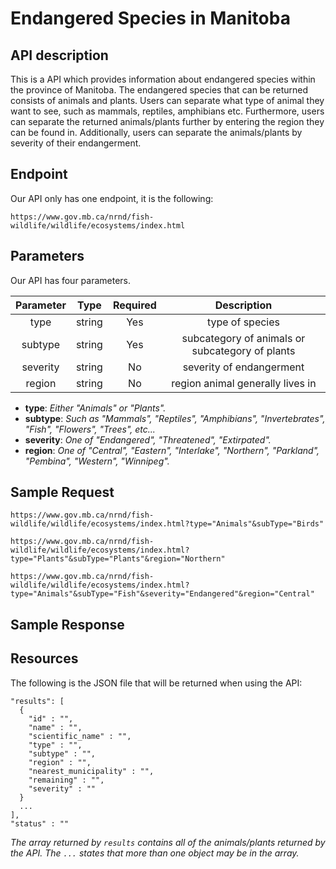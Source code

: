 # Endangered Species in Manitoba
## API description

This is a API which provides information about endangered species within the province of Manitoba. The endangered species that can be returned consists of animals and plants. Users can separate what type of animal they want to see, such as mammals, reptiles, amphibians etc. Furthermore, users can separate the returned animals/plants further by entering the region they can be found in. Additionally, users can separate the animals/plants by severity of their endangerment.

## Endpoint

Our API only has one endpoint, it is the following:

`https://www.gov.mb.ca/nrnd/fish-wildlife/wildlife/ecosystems/index.html`

## Parameters

Our API has four parameters.

| Parameter  | Type    | Required | Description |
| :-------:  | :--:    | :------: | :---------: |
| type       | string  | Yes      | type of species |
| subtype    | string  | Yes      | subcategory of animals or subcategory of plants|
| severity   | string  | No       | severity of endangerment |
| region     | string  | No       | region animal generally lives in |

- **type**: *Either "Animals" or "Plants".*
- **subtype**: *Such as "Mammals", "Reptiles", "Amphibians", "Invertebrates", "Fish", "Flowers", "Trees", etc...*
- **severity**: *One of "Endangered", "Threatened", "Extirpated".*
- **region**: *One of "Central", "Eastern", "Interlake", "Northern", "Parkland", "Pembina", "Western", "Winnipeg".*

## Sample Request

`https://www.gov.mb.ca/nrnd/fish-wildlife/wildlife/ecosystems/index.html?type="Animals"&subType="Birds"`

`https://www.gov.mb.ca/nrnd/fish-wildlife/wildlife/ecosystems/index.html?type="Plants"&subType="Plants"&region="Northern"`

`https://www.gov.mb.ca/nrnd/fish-wildlife/wildlife/ecosystems/index.html?type="Animals"&subType="Fish"&severity="Endangered"&region="Central"`

## Sample Response

## Resources
The following is the JSON file that will be returned when using the API:

```
"results": [
  {
    "id" : "",
    "name" : "",
    "scientific_name" : "",
    "type" : "",
    "subtype" : "",
    "region" : "",
    "nearest_municipality" : "",
    "remaining" : "",
    "severity" : ""
  }
  ...
],
"status" : ""
```

_The array returned by `results` contains all of the animals/plants returned by the API._
_The `...` states that more than one object may be in the array._
